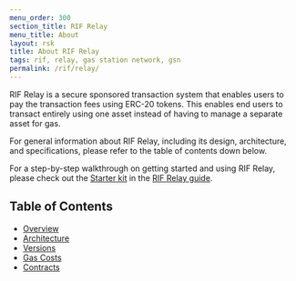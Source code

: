 ```yaml
---
menu_order: 300
section_title: RIF Relay
menu_title: About
layout: rsk
title: About RIF Relay
tags: rif, relay, gas station network, gsn
permalink: /rif/relay/
---
```


RIF Relay is a secure sponsored transaction system that enables users to pay the transaction fees using ERC-20 tokens. This enables end users to transact entirely using one asset instead of having to manage a separate asset for gas.

For general information about RIF Relay, including its design, architecture, and specifications, please refer to the table of contents down below.


For a step-by-step walkthrough on getting started and using RIF Relay, please check out the [Starter kit](/guides/rif-relay/starter-kit) in the [RIF Relay guide](/guides/rif-relay/).

## Table of Contents
- [Overview](/rif/relay/overview/)
- [Architecture](/rif/relay/architecture/)
- [Versions](/rif/relay/versions/)
- [Gas Costs](/rif/relay/gas-costs/)
- [Contracts](/rif/relay/contracts/)
